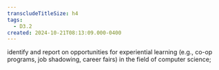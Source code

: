 ```yaml
---
transcludeTitleSize: h4
tags:
  - D3.2
created: 2024-10-21T08:13:09.000-0400
---
```

identify and report on opportunities for experiential learning (e.g., co-op programs, job shadowing, career fairs) in the field of computer science;
